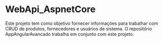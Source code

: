 # WebApi_AspnetCore
Este projeto tem como objetivo fornecer informações para trabalhar com CRUD de produtos, fornecedores e usuários de sistema.
O repositório AppAngularAvancado trabalha em conjunto com este projeto.
